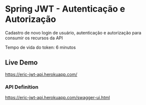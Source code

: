 # Spring JWT - Autenticação e Autorização
Cadastro de novo login de usuário, autenticação e autorização para consumir os recursos da API

Tempo de vida do token: 6 minutos

## Live Demo
https://eric-jwt-api.herokuapp.com/

### API Definition
https://eric-jwt-api.herokuapp.com/swagger-ui.html
